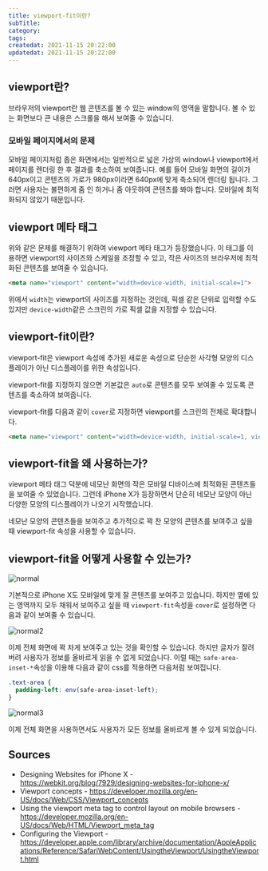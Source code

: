 ```yaml
---
title: viewport-fit이란?
subTitle:
category:
tags:
createdat: 2021-11-15 20:22:00
updatedat: 2021-11-15 20:22:00
---
```


## viewport란?

브라우저의 viewport란 웹 콘텐츠를 볼 수 있는 window의 영역을 말합니다. 볼 수 있는 화면보다 큰 
내용은 스크롤을 해서 보여줄 수 있습니다.

### 모바일 페이지에서의 문제

모바일 페이지처럼 좁은 화면에서는 일반적으로 넓은 가상의 window나 viewport에서 페이지를 렌더링 한 후 
결과를 축소하여 보여줍니다. 예를 들어 모바일 화면의 길이가 640px이고 콘텐츠의 가로가 980px이라면 
640px에 맞게 축소되어 렌더링 됩니다. 그러면 사용자는 불편하게 줌 인 하거나 줌 아웃하여 콘텐츠를 
봐야 합니다. 모바일에 최적화되지 않았기 때문입니다.

## viewport 메타 태그

위와 같은 문제를 해결하기 위하여 viewport 메타 태그가 등장했습니다. 이 태그를 이용하면 viewport의
사이즈와 스케일을 조정할 수 있고, 작은 사이즈의 브라우저에 최적화된 콘텐츠를 보여줄 수 있습니다.

```html
<meta name="viewport" content="width=device-width, initial-scale=1">
```

위에서 `width`는 viewport의 사이즈를 지정하는 것인데, 픽셀 같은 단위로 입력할 수도 있지만 
`device-width`같은 스크린의 가로 픽셀 값을 지정할 수 있습니다.

## viewport-fit이란?

viewport-fit은 viewport 속성에 추가된 새로운 속성으로 단순한 사각형 모양의 디스플레이가 아닌 
디스플레이를 위한 속성입니다.  

viewport-fit를 지정하지 않으면 기본값은 `auto`로 콘텐츠를 모두 보여줄 수 있도록 콘텐츠를 축소하여 
보여줍니다.  

viewport-fit를 다음과 같이 `cover`로 지정하면 viewport를 스크린의 전체로 확대합니다.

```html
<meta name="viewport" content="width=device-width, initial-scale=1, viewport-fit=cover">
```

## viewport-fit을 왜 사용하는가?

viewport 메타 태그 덕분에 네모난 화면의 작은 모바일 디바이스에 최적화된 콘텐츠들을 보여줄 수 
있었습니다. 그런데 iPhone X가 등장하면서 단순히 네모난 모양이 아닌 다양한 모양의 디스플레이가 나오기 
시작했습니다.  

네모난 모양의 콘텐츠들을 보여주고 추가적으로 꽉 찬 모양의 콘텐츠를 보여주고 싶을 때 viewport-fit 속성을 
사용할 수 있습니다.

## viewport-fit을 어떻게 사용할 수 있는가?

![normal](https://user-images.githubusercontent.com/14071105/141789085-dbf06225-0200-4196-917f-e6dd63d42910.png)

기본적으로 iPhone X도 모바일에 맞게 잘 콘텐츠를 보여주고 있습니다. 하지만 옆에 있는 영역까지 모두 채워서 
보여주고 싶을 때 `viewport-fit`속성을 `cover`로 설정하면 다음과 같이 보여줄 수 있습니다.

![normal2](https://user-images.githubusercontent.com/14071105/141789403-13c77e36-4429-4ecf-b7f7-51ff0b3e90e8.png)

이제 전체 화면에 꽉 차게 보여주고 있는 것을 확인할 수 있습니다. 하지만 글자가 잘려버려 사용자가 정보를 올바르게 읽을 수 없게 되었습니다.
이럴 때는 `safe-area-inset-*`속성을 이용해 다음과 같이 css를 적용하면 다음처럼 보여집니다.

```css
.text-area {
  padding-left: env(safe-area-inset-left);
}
```

![normal3](https://user-images.githubusercontent.com/14071105/141789887-800c8b04-22ad-493d-b527-a81e587e3634.png)

이제 전체 화면을 사용하면서도 사용자가 모든 정보를 올바르게 볼 수 있게 되었습니다.

## Sources

* Designing Websites for iPhone X - <https://webkit.org/blog/7929/designing-websites-for-iphone-x/>
* Viewport concepts - <https://developer.mozilla.org/en-US/docs/Web/CSS/Viewport_concepts>
* Using the viewport meta tag to control layout on mobile browsers - <https://developer.mozilla.org/en-US/docs/Web/HTML/Viewport_meta_tag>
* Configuring the Viewport - <https://developer.apple.com/library/archive/documentation/AppleApplications/Reference/SafariWebContent/UsingtheViewport/UsingtheViewport.html>
